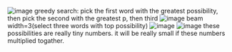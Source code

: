 ![image](https://user-images.githubusercontent.com/111692657/209587845-e3c48ced-659b-433d-8f59-6f0f191e18ce.png)
greedy search: pick the first word with the greatest possibility, then pick the second with the greatest p, then third
![image](https://user-images.githubusercontent.com/111692657/209588404-c8a9745a-72fe-4586-8200-195ff0a8ff15.png)
beam width=3(select three words with top possibility)
![image](https://user-images.githubusercontent.com/111692657/209588515-7fb5a974-251a-4f0d-aa56-b6a45cfdbd2c.png)
![image](https://user-images.githubusercontent.com/111692657/209588519-90b79c10-2336-4bb6-a700-358ebca1cb83.png)
these possibilities are really tiny numbers. it will be really small if these numbers multiplied togather.
